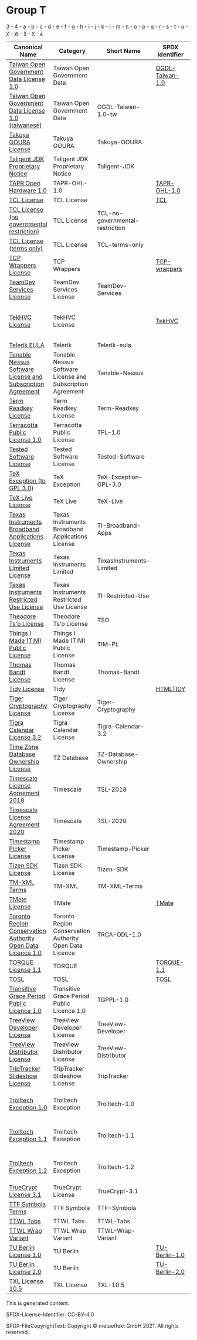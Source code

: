 # Group T

[3](../[3]/README.md) -
[4](../[4]/README.md) -
[a](../[a]/README.md) - 
[b](../[b]/README.md) - 
[c](../[c]/README.md) - 
[d](../[d]/README.md) - 
[e](../[e]/README.md) - 
[f](../[f]/README.md) - 
[g](../[g]/README.md) - 
[h](../[h]/README.md) - 
[i](../[i]/README.md) - 
[j](../[j]/README.md) - 
[k](../[k]/README.md) - 
[l](../[l]/README.md) - 
[m](../[m]/README.md) - 
[n](../[n]/README.md) - 
[o](../[o]/README.md) - 
[p](../[p]/README.md) - 
[q](../[q]/README.md) - 
[r](../[r]/README.md) - 
[s](../[s]/README.md) - 
[t](../[t]/README.md) - 
[u](../[u]/README.md) - 
[v](../[v]/README.md) - 
[w](../[w]/README.md) - 
[x](../[x]/README.md) - 
[y](../[y]/README.md) - 
[z](../[z]/README.md)

|Canonical Name|Category|Short Name|SPDX Identifier|OSI|ScanCode|Matched ScanCode|Type|
| --- | --- | --- | --- | --- | --- | --- | --- |
|[Taiwan Open Government Data License 1.0]([ta]/Taiwan-Open-Government-Data-License-1.0.yaml)|Taiwan Open Government Data| |[OGDL-Taiwan-1.0](https://spdx.org/licenses/preview/OGDL-Taiwan-1.0.html)| | [ogdl-taiwan-1.0](https://github.com/nexB/scancode-toolkit/blob/develop/src/licensedcode/data/licenses/ogdl-taiwan-1.0.LICENSE) | |terms|
|[Taiwan Open Government Data License 1.0 (taiwanese)]([ta]/Taiwan-Open-Government-Data-License-1.0-(taiwanese).yaml)|Taiwan Open Government Data|OGDL-Taiwan-1.0-tw| | | | |terms|
|[Takuya OOURA License]([ta]/Takuya-OOURA-License.yaml)|Takuya OOURA|Takuya-OOURA| | | [takuya-ooura](https://github.com/nexB/scancode-toolkit/blob/develop/src/licensedcode/data/licenses/takuya-ooura.LICENSE) | [takuya-ooura](https://github.com/nexB/scancode-toolkit/blob/develop/src/licensedcode/data/licenses/takuya-ooura.LICENSE) |terms|
|[Taligent JDK Proprietary Notice]([ta]/Taligent-JDK-Proprietary-Notice.yaml)|Taligent JDK Proprietary Notice|Taligent-JDK| | | [taligent-jdk](https://github.com/nexB/scancode-toolkit/blob/develop/src/licensedcode/data/licenses/taligent-jdk.LICENSE) | [taligent-jdk](https://github.com/nexB/scancode-toolkit/blob/develop/src/licensedcode/data/licenses/taligent-jdk.LICENSE) |terms|
|[TAPR Open Hardware 1.0]([ta]/TAPR-Open-Hardware-1.0.yaml)|TAPR-OHL-1.0| |[TAPR-OHL-1.0](https://spdx.org/licenses/preview/TAPR-OHL-1.0.html)| | [tapr-ohl-1.0](https://github.com/nexB/scancode-toolkit/blob/develop/src/licensedcode/data/licenses/tapr-ohl-1.0.LICENSE) | [tapr-ohl-1.0](https://github.com/nexB/scancode-toolkit/blob/develop/src/licensedcode/data/licenses/tapr-ohl-1.0.LICENSE) |terms|
|[TCL License]([tc]/TCL-License.yaml)|TCL License| |[TCL](https://spdx.org/licenses/preview/TCL.html)| | [tcl](https://github.com/nexB/scancode-toolkit/blob/develop/src/licensedcode/data/licenses/tcl.LICENSE) | [tcl](https://github.com/nexB/scancode-toolkit/blob/develop/src/licensedcode/data/licenses/tcl.LICENSE) |terms|
|[TCL License (no governmental restriction)]([tc]/TCL-License-(no-governmental-restriction).yaml)|TCL License|TCL-no-governmental-restriction| | | | [tcl](https://github.com/nexB/scancode-toolkit/blob/develop/src/licensedcode/data/licenses/tcl.LICENSE) |terms|
|[TCL License (terms only)]([tc]/TCL-License-(terms-only).yaml)|TCL License|TCL-terms-only| | | [newlib-historical](https://github.com/nexB/scancode-toolkit/blob/develop/src/licensedcode/data/licenses/newlib-historical.LICENSE) | [newlib-historical](https://github.com/nexB/scancode-toolkit/blob/develop/src/licensedcode/data/licenses/newlib-historical.LICENSE) |terms|
|[TCP Wrappers License]([tc]/TCP-Wrappers-License.yaml)|TCP Wrappers| |[TCP-wrappers](https://spdx.org/licenses/preview/TCP-wrappers.html)| | [tcp-wrappers](https://github.com/nexB/scancode-toolkit/blob/develop/src/licensedcode/data/licenses/tcp-wrappers.LICENSE) | [tcp-wrappers](https://github.com/nexB/scancode-toolkit/blob/develop/src/licensedcode/data/licenses/tcp-wrappers.LICENSE) |terms|
|[TeamDev Services License]([te]/TeamDev-Services-License.yaml)|TeamDev Services License|TeamDev-Services| | | [teamdev-services](https://github.com/nexB/scancode-toolkit/blob/develop/src/licensedcode/data/licenses/teamdev-services.LICENSE) | [teamdev-services](https://github.com/nexB/scancode-toolkit/blob/develop/src/licensedcode/data/licenses/teamdev-services.LICENSE) |terms|
|[TekHVC License]([te]/TekHVC-License.yaml)|TekHVC License| |[TekHVC](https://spdx.org/licenses/preview/TekHVC.html)| | | [boost-original](https://github.com/nexB/scancode-toolkit/blob/develop/src/licensedcode/data/licenses/boost-original.LICENSE), [historical](https://github.com/nexB/scancode-toolkit/blob/develop/src/licensedcode/data/licenses/historical.LICENSE), [pngsuite](https://github.com/nexB/scancode-toolkit/blob/develop/src/licensedcode/data/licenses/pngsuite.LICENSE), [unknown](https://github.com/nexB/scancode-toolkit/blob/develop/src/licensedcode/data/licenses/unknown.LICENSE) |terms|
|[Telerik EULA]([te]/Telerik-EULA.yaml)|Telerik|Telerik-eula| | | [telerik-eula](https://github.com/nexB/scancode-toolkit/blob/develop/src/licensedcode/data/licenses/telerik-eula.LICENSE) | |terms|
|[Tenable Nessus Software License and Subscription Agreement]([te]/Tenable-Nessus-Software-License-and-Subscription-Agreement.yaml)|Tenable Nessus Software License and Subscription Agreement|Tenable-Nessus| | | [tenable-nessus](https://github.com/nexB/scancode-toolkit/blob/develop/src/licensedcode/data/licenses/tenable-nessus.LICENSE) | [tenable-nessus](https://github.com/nexB/scancode-toolkit/blob/develop/src/licensedcode/data/licenses/tenable-nessus.LICENSE) |terms|
|[Term Readkey License]([te]/Term-Readkey-License.yaml)|Term Readkey License|Term-Readkey| | | [term-readkey](https://github.com/nexB/scancode-toolkit/blob/develop/src/licensedcode/data/licenses/term-readkey.LICENSE) | [term-readkey](https://github.com/nexB/scancode-toolkit/blob/develop/src/licensedcode/data/licenses/term-readkey.LICENSE) |terms|
|[Terracotta Public License 1.0]([te]/Terracotta-Public-License-1.0.yaml)|Terracotta Public License|TPL-1.0| | | [tpl-1.0](https://github.com/nexB/scancode-toolkit/blob/develop/src/licensedcode/data/licenses/tpl-1.0.LICENSE) | |terms|
|[Tested Software License]([te]/Tested-Software-License.yaml)|Tested Software License|Tested-Software| | | [tested-software](https://github.com/nexB/scancode-toolkit/blob/develop/src/licensedcode/data/licenses/tested-software.LICENSE) | [tested-software](https://github.com/nexB/scancode-toolkit/blob/develop/src/licensedcode/data/licenses/tested-software.LICENSE) |terms|
|[TeX Exception (to GPL 3.0)]([te]/TeX-Exception-(to-GPL-3.0).yaml)|TeX Exception|TeX-Exception-GPL-3.0| | | [tex-exception](https://github.com/nexB/scancode-toolkit/blob/develop/src/licensedcode/data/licenses/tex-exception.LICENSE) | |exception|
|[TeX Live License]([te]/TeX-Live-License.yaml)|TeX Live|TeX-Live| | | [tex-live](https://github.com/nexB/scancode-toolkit/blob/develop/src/licensedcode/data/licenses/tex-live.LICENSE) | |terms|
|[Texas Instruments Broadband Applications License]([te]/Texas-Instruments-Broadband-Applications-License.yaml)|Texas Instruments Broadband Applications License|TI-Broadband-Apps| | | [ti-broadband-apps](https://github.com/nexB/scancode-toolkit/blob/develop/src/licensedcode/data/licenses/ti-broadband-apps.LICENSE) | [ti-broadband-apps](https://github.com/nexB/scancode-toolkit/blob/develop/src/licensedcode/data/licenses/ti-broadband-apps.LICENSE) |terms|
|[Texas Instruments Limited License]([te]/Texas-Instruments-Limited-License.yaml)|Texas Instruments Limited|TexasInstruments-Limited| | | | [bsd-source-code](https://github.com/nexB/scancode-toolkit/blob/develop/src/licensedcode/data/licenses/bsd-source-code.LICENSE), [unknown](https://github.com/nexB/scancode-toolkit/blob/develop/src/licensedcode/data/licenses/unknown.LICENSE) |terms|
|[Texas Instruments Restricted Use License]([te]/Texas-Instruments-Restricted-Use-License.yaml)|Texas Instruments Restricted Use License|TI-Restricted-Use| | | [ti-restricted](https://github.com/nexB/scancode-toolkit/blob/develop/src/licensedcode/data/licenses/ti-restricted.LICENSE) | [ti-restricted](https://github.com/nexB/scancode-toolkit/blob/develop/src/licensedcode/data/licenses/ti-restricted.LICENSE) |terms|
|[Theodore Ts'o License]([th]/Theodore-Ts'o-License.yaml)|Theodore Ts'o License|TSO| | | [tso-license](https://github.com/nexB/scancode-toolkit/blob/develop/src/licensedcode/data/licenses/tso-license.LICENSE) | [tso-license](https://github.com/nexB/scancode-toolkit/blob/develop/src/licensedcode/data/licenses/tso-license.LICENSE) |terms|
|[Things I Made (TIM) Public License]([th]/Things-I-Made-(TIM)-Public-License.yaml)|Things I Made (TIM) Public License|TIM-PL| | | [things-i-made-public-license](https://github.com/nexB/scancode-toolkit/blob/develop/src/licensedcode/data/licenses/things-i-made-public-license.LICENSE) | [things-i-made-public-license](https://github.com/nexB/scancode-toolkit/blob/develop/src/licensedcode/data/licenses/things-i-made-public-license.LICENSE) |terms|
|[Thomas Bandt License]([th]/Thomas-Bandt-License.yaml)|Thomas Bandt License|Thomas-Bandt| | | [thomas-bandt](https://github.com/nexB/scancode-toolkit/blob/develop/src/licensedcode/data/licenses/thomas-bandt.LICENSE) | [thomas-bandt](https://github.com/nexB/scancode-toolkit/blob/develop/src/licensedcode/data/licenses/thomas-bandt.LICENSE) |terms|
|[Tidy License]([ti]/Tidy-License.yaml)|Tidy| |[HTMLTIDY](https://spdx.org/licenses/preview/HTMLTIDY.html)| | [tidy](https://github.com/nexB/scancode-toolkit/blob/develop/src/licensedcode/data/licenses/tidy.LICENSE) | |terms|
|[Tiger Cryptography License]([ti]/Tiger-Cryptography-License.yaml)|Tiger Cryptography License|Tiger-Cryptography| | | [tiger-crypto](https://github.com/nexB/scancode-toolkit/blob/develop/src/licensedcode/data/licenses/tiger-crypto.LICENSE) | [tiger-crypto](https://github.com/nexB/scancode-toolkit/blob/develop/src/licensedcode/data/licenses/tiger-crypto.LICENSE) |terms|
|[Tigra Calendar License 3.2]([ti]/Tigra-Calendar-License-3.2.yaml)|Tigra Calendar License|Tigra-Calendar-3.2| | | [tigra-calendar-3.2](https://github.com/nexB/scancode-toolkit/blob/develop/src/licensedcode/data/licenses/tigra-calendar-3.2.LICENSE) | [tigra-calendar-3.2](https://github.com/nexB/scancode-toolkit/blob/develop/src/licensedcode/data/licenses/tigra-calendar-3.2.LICENSE) |terms|
|[Time Zone Database Ownership License]([ti]/Time-Zone-Database-Ownership-License.yaml)|TZ Database|TZ-Database-Ownership| | | | |terms|
|[Timescale License Agreement 2018]([ti]/Timescale-License-Agreement-2018.yaml)|Timescale|TSL-2018| | | [tsl-2018](https://github.com/nexB/scancode-toolkit/blob/develop/src/licensedcode/data/licenses/tsl-2018.LICENSE) | |terms|
|[Timescale License Agreement 2020]([ti]/Timescale-License-Agreement-2020.yaml)|Timescale|TSL-2020| | | [tsl-2020](https://github.com/nexB/scancode-toolkit/blob/develop/src/licensedcode/data/licenses/tsl-2020.LICENSE) | |terms|
|[Timestamp Picker License]([ti]/Timestamp-Picker-License.yaml)|Timestamp Picker License|Timestamp-Picker| | | [timestamp-picker](https://github.com/nexB/scancode-toolkit/blob/develop/src/licensedcode/data/licenses/timestamp-picker.LICENSE) | [timestamp-picker](https://github.com/nexB/scancode-toolkit/blob/develop/src/licensedcode/data/licenses/timestamp-picker.LICENSE) |terms|
|[Tizen SDK License]([ti]/Tizen-SDK-License.yaml)|Tizen SDK License|Tizen-SDK| | | [tizen-sdk](https://github.com/nexB/scancode-toolkit/blob/develop/src/licensedcode/data/licenses/tizen-sdk.LICENSE) | [tizen-sdk](https://github.com/nexB/scancode-toolkit/blob/develop/src/licensedcode/data/licenses/tizen-sdk.LICENSE) |terms|
|[TM-XML Terms]([tm]/TM-XML-Terms.yaml)|TM-XML|TM-XML-Terms| | | | |terms|
|[TMate License]([tm]/TMate-License.yaml)|TMate| |[TMate](https://spdx.org/licenses/preview/TMate.html)| | [tmate](https://github.com/nexB/scancode-toolkit/blob/develop/src/licensedcode/data/licenses/tmate.LICENSE) | [tmate](https://github.com/nexB/scancode-toolkit/blob/develop/src/licensedcode/data/licenses/tmate.LICENSE) |terms|
|[Toronto Region Conservation Authority Open Data Licence 1.0]([to]/Toronto-Region-Conservation-Authority-Open-Data-Licence-1.0.yaml)|Toronto Region Conservation Authority Open Data Licence|TRCA-ODL-1.0| | | [trca-odl-1.0](https://github.com/nexB/scancode-toolkit/blob/develop/src/licensedcode/data/licenses/trca-odl-1.0.LICENSE) | [trca-odl-1.0](https://github.com/nexB/scancode-toolkit/blob/develop/src/licensedcode/data/licenses/trca-odl-1.0.LICENSE) |terms|
|[TORQUE License 1.1]([to]/TORQUE-License-1.1.yaml)|TORQUE| |[TORQUE-1.1](https://spdx.org/licenses/preview/TORQUE-1.1.html)| | [torque-1.1](https://github.com/nexB/scancode-toolkit/blob/develop/src/licensedcode/data/licenses/torque-1.1.LICENSE) | [torque-1.1](https://github.com/nexB/scancode-toolkit/blob/develop/src/licensedcode/data/licenses/torque-1.1.LICENSE) |terms|
|[TOSL]([to]/TOSL.yaml)|TOSL| |[TOSL](https://spdx.org/licenses/preview/TOSL.html)| | [tosl](https://github.com/nexB/scancode-toolkit/blob/develop/src/licensedcode/data/licenses/tosl.LICENSE) | [tosl](https://github.com/nexB/scancode-toolkit/blob/develop/src/licensedcode/data/licenses/tosl.LICENSE) |terms|
|[Transitive Grace Period Public Licence 1.0]([tr]/Transitive-Grace-Period-Public-Licence-1.0.yaml)|Transitive Grace Period Public Licence 1.0|TGPPL-1.0| | | [tgppl-1.0](https://github.com/nexB/scancode-toolkit/blob/develop/src/licensedcode/data/licenses/tgppl-1.0.LICENSE) | [tgppl-1.0](https://github.com/nexB/scancode-toolkit/blob/develop/src/licensedcode/data/licenses/tgppl-1.0.LICENSE) |terms|
|[TreeView Developer License]([tr]/TreeView-Developer-License.yaml)|TreeView Developer License|TreeView-Developer| | | [treeview-developer](https://github.com/nexB/scancode-toolkit/blob/develop/src/licensedcode/data/licenses/treeview-developer.LICENSE) | [treeview-developer](https://github.com/nexB/scancode-toolkit/blob/develop/src/licensedcode/data/licenses/treeview-developer.LICENSE) |terms|
|[TreeView Distributor License]([tr]/TreeView-Distributor-License.yaml)|TreeView Distributor License|TreeView-Distributor| | | [treeview-distributor](https://github.com/nexB/scancode-toolkit/blob/develop/src/licensedcode/data/licenses/treeview-distributor.LICENSE) | [treeview-distributor](https://github.com/nexB/scancode-toolkit/blob/develop/src/licensedcode/data/licenses/treeview-distributor.LICENSE) |terms|
|[TripTracker Slideshow License]([tr]/TripTracker-Slideshow-License.yaml)|TripTracker Slideshow License|TripTracker| | | [triptracker](https://github.com/nexB/scancode-toolkit/blob/develop/src/licensedcode/data/licenses/triptracker.LICENSE) | [triptracker](https://github.com/nexB/scancode-toolkit/blob/develop/src/licensedcode/data/licenses/triptracker.LICENSE) |terms|
|[Trolltech Exception 1.0]([tr]/Trolltech-Exception-1.0.yaml)|Trolltech Exception|Trolltech-1.0| | | [trolltech-gpl-exception-1.0](https://github.com/nexB/scancode-toolkit/blob/develop/src/licensedcode/data/licenses/trolltech-gpl-exception-1.0.LICENSE) | |exception|
|[Trolltech Exception 1.1]([tr]/Trolltech-Exception-1.1.yaml)|Trolltech Exception|Trolltech-1.1| | | [trolltech-gpl-exception-1.1](https://github.com/nexB/scancode-toolkit/blob/develop/src/licensedcode/data/licenses/trolltech-gpl-exception-1.1.LICENSE) | |excpetion|
|[Trolltech Exception 1.2]([tr]/Trolltech-Exception-1.2.yaml)|Trolltech Exception|Trolltech-1.2| | | [trolltech-gpl-exception-1.2](https://github.com/nexB/scancode-toolkit/blob/develop/src/licensedcode/data/licenses/trolltech-gpl-exception-1.2.LICENSE) | |exception|
|[TrueCrypt License 3.1]([tr]/TrueCrypt-License-3.1.yaml)|TrueCrypt License|TrueCrypt-3.1| | | [truecrypt-3.1](https://github.com/nexB/scancode-toolkit/blob/develop/src/licensedcode/data/licenses/truecrypt-3.1.LICENSE) | |terms|
|[TTF Symbola Terms]([tt]/TTF-Symbola-Terms.yaml)|TTF Symbola|TTF-Symbola| | | | |terms|
|[TTWL Tabs]([tt]/TTWL-Tabs.yaml)|TTWL Tabs|TTWL-Tabs| | | | |terms|
|[TTWL Wrap Variant]([tt]/TTWL-Wrap-Variant.yaml)|TTWL Wrap Variant|TTWL-Wrap-Variant| | | | |terms|
|[TU Berlin License 1.0]([tu]/TU-Berlin-License-1.0.yaml)|TU Berlin| |[TU-Berlin-1.0](https://spdx.org/licenses/preview/TU-Berlin-1.0.html)| | [tu-berlin](https://github.com/nexB/scancode-toolkit/blob/develop/src/licensedcode/data/licenses/tu-berlin.LICENSE) | [tu-berlin](https://github.com/nexB/scancode-toolkit/blob/develop/src/licensedcode/data/licenses/tu-berlin.LICENSE) |terms|
|[TU Berlin License 2.0]([tu]/TU-Berlin-License-2.0.yaml)|TU Berlin| |[TU-Berlin-2.0](https://spdx.org/licenses/preview/TU-Berlin-2.0.html)| | [tu-berlin-2.0](https://github.com/nexB/scancode-toolkit/blob/develop/src/licensedcode/data/licenses/tu-berlin-2.0.LICENSE) | [tu-berlin-2.0](https://github.com/nexB/scancode-toolkit/blob/develop/src/licensedcode/data/licenses/tu-berlin-2.0.LICENSE) |terms|
|[TXL License 10.5]([tx]/TXL-License-10.5.yaml)|TXL License|TXL-10.5| | | [txl-10.5](https://github.com/nexB/scancode-toolkit/blob/develop/src/licensedcode/data/licenses/txl-10.5.LICENSE) | [txl-10.5](https://github.com/nexB/scancode-toolkit/blob/develop/src/licensedcode/data/licenses/txl-10.5.LICENSE) |terms|

This is generated content.

SPDX-License-Identifier: CC-BY-4.0

SPDX-FileCopyrightText: Copyright © metaeffekt GmbH 2021. All rights reserved.
